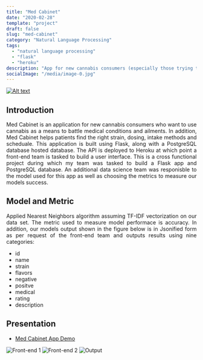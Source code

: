 ```yaml
---
title: "Med Cabinet"
date: "2020-02-28"
template: "project"
draft: false
slug: "med-cabinet"
category: "Natural Language Processing"
tags:
  - "natural language processing" 
  - "flask"
  - "heroku"
description: "App for new cannabis consumers (especially those trying to get off of pharmaceuticals) who want to use cannabis as a means to battle medical conditions and ailments."
socialImage: "/media/image-0.jpg"
---
```

[![Alt text](/media/icons/GitHub-Mark-32px.png)](https://github.com/andronikmk/med-cabinet-data-science)


## Introduction

<p style="text-align: justify;"> 
Med Cabinet is an application for new cannabis consumers who want to use cannabis as a means to battle medical conditions
and ailments. In addition, Med Cabinet helps patients find the right strain, dosing, intake methods and scheduale.
This application is built using Flask, along with a PostgreSQL database hosted database. The API is deployed to Heroku at which
point a front-end team is tasked to build a user interface. This is a cross functional project during which my team was tasked
to build a Flask app and PostgreSQL database. An additional data science team was responisble to the model used for this app as
well as choosing the metrics to measure our models success.  
</p>

## Model and Metric

<p style="text-align: justify;"> 
Applied Nearest Neighbors algorithm assuming TF-IDF vectorization on our data set. The metric used to measure model
performace is accuracy. In addition, our models output shown in the figure below is in Jsonified form as per request
of the front-end team and outputs results using nine categories:
</p>

+ id
+ name
+ strain
+ flavors
+ negative
+ positve
+ medical
+ rating
+ description

## Presentation

+ [Med Cabinet App Demo](https://med-cab-app.herokuapp.com/)

<img src="/media/med-cabinet/img1.png" alt="Front-end 1">
<img src="/media/med-cabinet/img2.png" alt="Front-end 2">
<img src="/media/med-cabinet/img3.png" alt="Output">